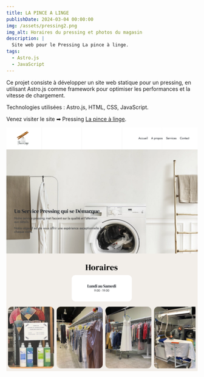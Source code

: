```yaml
---
title: LA PINCE A LINGE
publishDate: 2024-03-04 00:00:00
img: /assets/pressing2.png
img_alt: Horaires du pressing et photos du magasin
description: |
  Site web pour le Pressing La pince à linge.
tags:
  - Astro.js
  - JavaScript
---
```


Ce projet consiste à développer un site web statique pour un pressing, en utilisant Astro.js comme framework pour optimiser les performances et la vitesse de chargement.

Technologies utilisées : Astro.js, HTML, CSS, JavaScript.

Venez visiter le site &#x27A1; Pressing <a href="https://pincealince-carca.fr" target="_blank" rel="noopener noreferrer">La pince à linge</a>.

  <img src="/public/assets/pressing.png" alt="Image 1" style="float: left;" />
  <img src="/public/assets/pressing1.png" alt="Image 2" style="float: left;"  />
